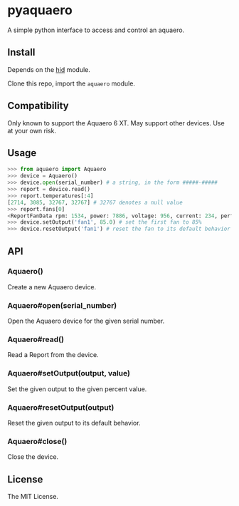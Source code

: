 pyaquaero
=========

A simple python interface to access and control an aquaero.

Install
-------

Depends on the [hid](https://github.com/trezor/cython-hidapi) module.

Clone this repo, import the `aquaero` module.

Compatibility
-------------

Only known to support the Aquaero 6 XT. May support other devices. Use at your own risk.

Usage
-----

```py
>>> from aquaero import Aquaero
>>> device = Aquaero()
>>> device.open(serial_number) # a string, in the form #####-#####
>>> report = device.read()
>>> report.temperatures[:4]
[2714, 3085, 32767, 32767] # 32767 denotes a null value
>>> report.fans[0]
<ReportFanData rpm: 1534, power: 7886, voltage: 956, current: 234, performance: 223, torque: 138>
>>> device.setOutput('fan1', 85.0) # set the first fan to 85%
>>> device.resetOutput('fan1') # reset the fan to its default behavior
```

API
---

### Aquaero()

Create a new Aquaero device.

### Aquaero#open(serial_number)

Open the Aquaero device for the given serial number.

### Aquaero#read()

Read a Report from the device.

### Aquaero#setOutput(output, value)

Set the given output to the given percent value.

### Aquaero#resetOutput(output)

Reset the given output to its default behavior.

### Aquaero#close()

Close the device.

License
-------

The MIT License.
